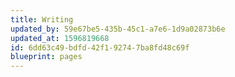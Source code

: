 ```yaml
---
title: Writing
updated_by: 59e67be5-435b-45c1-a7e6-1d9a02873b6e
updated_at: 1596819668
id: 6dd63c49-bdfd-42f1-9274-7ba8fd48c69f
blueprint: pages
---
```

